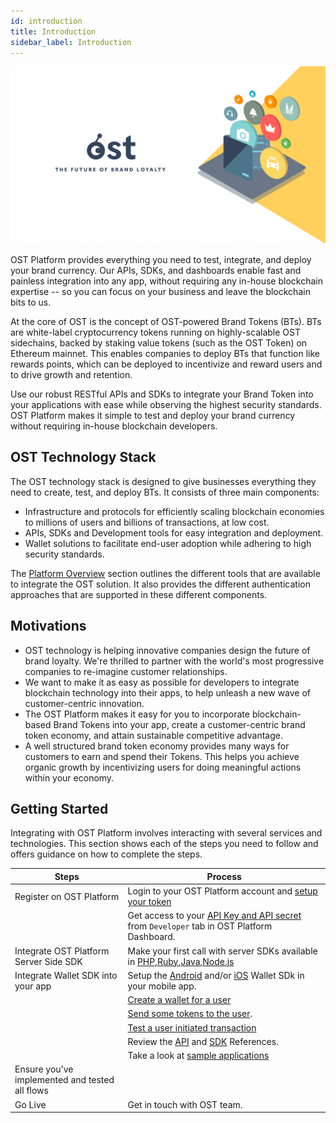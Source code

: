```yaml
---
id: introduction
title: Introduction
sidebar_label: Introduction
---
```


![KitIndexImage]( /platform/docs/assets/getting-started/intro.png)

OST Platform provides everything you need to test, integrate, and deploy your brand currency. Our APIs, SDKs, and dashboards enable fast and painless integration into any app, without requiring any in-house blockchain expertise -- so you can focus on your business and leave the blockchain bits to us.

At the core of OST is the concept of OST-powered Brand Tokens (BTs). BTs are white-label cryptocurrency tokens running on highly-scalable OST sidechains, backed by staking value tokens (such as the OST Token) on Ethereum mainnet. This enables companies to deploy BTs that function like rewards points, which can be deployed to incentivize and reward users and to drive growth and retention. 

Use our robust RESTful APIs and SDKs to integrate your Brand Token into your applications with ease while observing the highest security standards. OST Platform makes it simple to test and deploy your brand currency without requiring in-house blockchain developers.

## OST Technology Stack

The OST technology stack is designed to give businesses everything they need to create, test, and deploy BTs. It consists of three main components:

* Infrastructure and protocols for efficiently scaling blockchain economies to millions of users and billions of transactions, at low cost.
* APIs, SDKs and Development tools for easy integration and deployment.
* Wallet solutions to facilitate end-user adoption while adhering to high security standards.

The [Platform Overview](/platform/docs/getting_started/platform_overview/) section outlines the different tools that are available to integrate the OST solution. It also provides the different authentication approaches that are supported in these different components.

## Motivations
* OST technology is helping innovative companies design the future of brand loyalty. We're thrilled to partner with the world's most progressive companies to re-imagine customer relationships.
* We want to make it as easy as possible for developers to integrate blockchain technology into their apps, to help unleash a new wave of customer-centric innovation.
* The OST Platform makes it easy for you to incorporate blockchain-based Brand Tokens into your app, create a customer-centric brand token economy, and attain sustainable competitive advantage.
* A well structured brand token economy provides many ways for customers to earn and spend their Tokens. This helps you achieve organic growth by incentivizing users for doing meaningful actions within your economy.



## Getting Started
Integrating with OST Platform involves interacting with several services and technologies. This section shows each of the steps you need to follow and offers guidance on how to complete the steps.

| Steps | Process |
|---|---|
| Register on OST Platform | Login to your OST Platform account and [setup your token](https://platform.ost.com/sign-up) |
| | Get access to your [API Key and API secret](https://platform.ost.com/testnet/developer) from `Developer` tab in OST Platform Dashboard.  |
| Integrate OST Platform Server Side SDK | Make your first call with server SDKs available in [PHP](/platform/docs/server_sdk_setup/php/),[Ruby](https://github.com/ostdotcom/ost-sdk-ruby/tree/release-2.0),[Java](https://github.com/ostdotcom/ost-sdk-java/tree/v2.0.0),[Node.js](https://github.com/ostdotcom/ost-sdk-js/tree/v2.0.0) |
| Integrate Wallet SDK into your app | Setup the [Android](/platform/docs/wallet_sdk_setup/android/) and/or [iOS](/platform/docs/wallet_sdk_setup/iOS/) Wallet SDk in your mobile app. |
| |  [Create a wallet for a user](/platform/docs/guides/create_wallet/)|
| | [Send some tokens to the user](/platform/docs/guides/execute_transaction/#executing-company-to-user-transactions).|
| | [Test a user initiated transaction](/platform/docs/guides/execute_transaction/#executing-user-intiated-transactions-in-web)|
| | Review the [API](/platform/docs/api/#introduction) and [SDK](/platform/docs/sdk/getting_started/overview/) References. |
|  | Take a look at [sample applications](/platform/docs/sdk/getting_started/overview/#sample-apps) |
| Ensure you've implemented and tested all flows |
| Go Live | Get in touch with OST team. |
